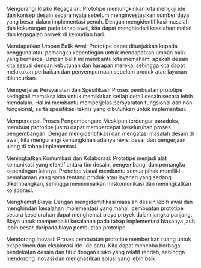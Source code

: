 Mengurangi Risiko Kegagalan: Prototipe memungkinkan kita menguji ide dan konsep desain secara nyata sebelum menginvestasikan sumber daya yang besar dalam implementasi penuh. Dengan mengidentifikasi masalah dan kekurangan pada tahap awal, kita dapat menghindari kesalahan mahal dan kegagalan proyek di kemudian hari.

Mendapatkan Umpan Balik Awal: Prototipe dapat ditunjukkan kepada pengguna atau pemangku kepentingan untuk mendapatkan umpan balik yang berharga. Umpan balik ini membantu kita memahami apakah desain kita sesuai dengan kebutuhan dan harapan mereka, sehingga kita dapat melakukan perbaikan dan penyempurnaan sebelum produk atau layanan diluncurkan.

Memperjelas Persyaratan dan Spesifikasi: Proses pembuatan prototipe seringkali memaksa kita untuk memikirkan setiap detail desain secara lebih mendalam. Hal ini membantu memperjelas persyaratan fungsional dan non-fungsional, serta spesifikasi teknis yang dibutuhkan untuk implementasi.

Mempercepat Proses Pengembangan: Meskipun terdengar paradoks, membuat prototipe justru dapat mempercepat keseluruhan proses pengembangan. Dengan mengidentifikasi dan mengatasi masalah desain di awal, kita mengurangi kemungkinan adanya revisi besar dan pengerjaan ulang di tahap implementasi.

Meningkatkan Komunikasi dan Kolaborasi: Prototipe menjadi alat komunikasi yang efektif antara tim desain, pengembang, dan pemangku kepentingan lainnya. Prototipe visual membantu semua pihak memiliki pemahaman yang sama tentang produk atau layanan yang sedang dikembangkan, sehingga meminimalkan miskomunikasi dan meningkatkan kolaborasi.

Menghemat Biaya: Dengan mengidentifikasi masalah desain lebih awal dan menghindari kesalahan implementasi yang mahal, pembuatan prototipe secara keseluruhan dapat menghemat biaya proyek dalam jangka panjang. Biaya untuk memperbaiki kesalahan pada tahap implementasi biasanya jauh lebih besar daripada biaya pembuatan prototipe.

Mendorong Inovasi: Proses pembuatan prototipe memberikan ruang untuk eksperimen dan eksplorasi ide-ide baru. Kita dapat mencoba berbagai pendekatan desain dan fitur dengan risiko yang relatif rendah, sehingga mendorong inovasi dan menghasilkan solusi yang lebih baik.
